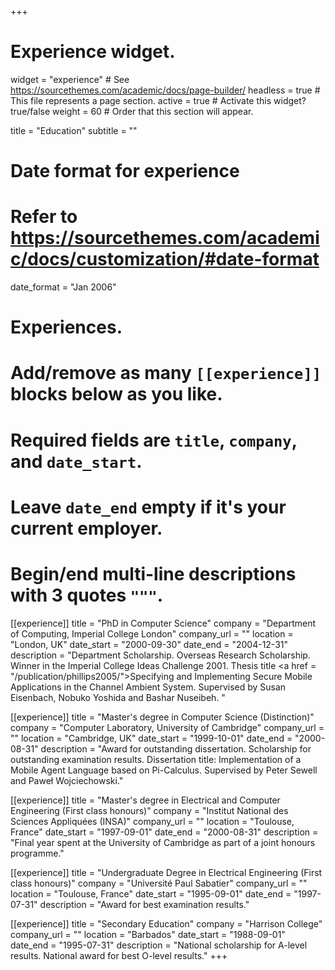 +++
# Experience widget.
widget = "experience"  # See https://sourcethemes.com/academic/docs/page-builder/
headless = true  # This file represents a page section.
active = true  # Activate this widget? true/false
weight = 60  # Order that this section will appear.

title = "Education"
subtitle = ""

# Date format for experience
#   Refer to https://sourcethemes.com/academic/docs/customization/#date-format
date_format = "Jan 2006"

# Experiences.
#   Add/remove as many `[[experience]]` blocks below as you like.
#   Required fields are `title`, `company`, and `date_start`.
#   Leave `date_end` empty if it's your current employer.
#   Begin/end multi-line descriptions with 3 quotes `"""`.
[[experience]]
  title = "PhD in Computer Science"
  company = "Department of Computing, Imperial College London"
  company_url = ""
  location = "London, UK"
  date_start = "2000-09-30"
  date_end = "2004-12-31"
  description = "Department Scholarship. Overseas Research Scholarship. Winner in the Imperial College Ideas Challenge 2001. Thesis title <a href = \"/publication/phillips2005/\">Specifying and Implementing Secure Mobile Applications in the Channel Ambient System</a>. Supervised by Susan Eisenbach, Nobuko Yoshida and Bashar Nuseibeh. "

[[experience]]
  title = "Master's degree in Computer Science (Distinction)"
  company = "Computer Laboratory, University of Cambridge"
  company_url = ""
  location = "Cambridge, UK"
  date_start = "1999-10-01"
  date_end = "2000-08-31"
  description = "Award for outstanding dissertation. Scholarship for outstanding examination results. Dissertation title: Implementation of a Mobile Agent Language based on Pi-Calculus. Supervised by Peter Sewell and Paweł Wojciechowski."

[[experience]]
  title = "Master's degree in Electrical and Computer Engineering (First class honours)"
  company = "Institut National des Sciences Appliquées (INSA)"
  company_url = ""
  location = "Toulouse, France"
  date_start = "1997-09-01"
  date_end = "2000-08-31"
  description = "Final year spent at the University of Cambridge as part of a joint honours programme."

[[experience]]
  title = "Undergraduate Degree in Electrical Engineering (First class honours)"
  company = "Université Paul Sabatier"
  company_url = ""
  location = "Toulouse, France"
  date_start = "1995-09-01"
  date_end = "1997-07-31"
  description = "Award for best examination results."

[[experience]]
  title = "Secondary Education"
  company = "Harrison College"
  company_url = ""
  location = "Barbados"
  date_start = "1988-09-01"
  date_end = "1995-07-31"
  description = "National scholarship for A-level results. National award for best O-level results."
+++
